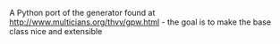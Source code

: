 A Python port of the generator found at http://www.multicians.org/thvv/gpw.html - the goal is to make the base class nice and extensible